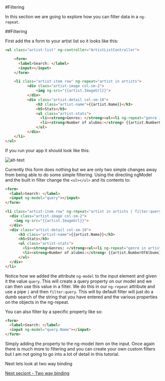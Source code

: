#Filtering

In this section we are going to explore how you can filter data in a `ng-repeat`.

##Filtering

First add the a form to your artist list so it looks like this:

```html
<ul class="artist-list" ng-controller="ArtistListController">

    <form>
      <label>Search: </label>
      <input></input>
    </form>

    <li class="artist-item row" ng-repeat="artist in artists">
          <div class="artist-image col-sm-2">
              <img ng-src="{{artist.ImageUrl}}">
          </div>
          <div class="artist-detail col-sm-10">
              <h3 class="artist-name">{{artist.Name}}</h3>
              <h5>Stats</h5>
              <ul class="artist-stats">
                <li><strong>Genres: </strong><ul><li ng-repeat="genre in artist.Genres">{{genre}}</li></ul></li>
                <li><strong>Number of alubms:</strong> {{artist.NumberOfAlbums}}</li>    
              </ul>
          </div>
    </li>
</ul>
```

If you run your app it should look like this:

![alt-text](images/step-4-FormAdded.jpg "App with form added")

Currently this form does nothing but we are only two simple changes away from being able to do some simple filtering. Using the directing ngModel and the built in filter change the `<ul></ul>` and its contents to:

```html
<form>
  <label>Search: </label>
  <input ng-model="query"></input>
</form>

<li class="artist-item row" ng-repeat="artist in artists | filter:query">
  <div class="artist-image col-sm-2">
    <img ng-src="{{artist.ImageUrl}}">
  </div>
  <div class="artist-detail col-sm-10">
      <h3 class="artist-name">{{artist.Name}}</h3>
      <h5>Stats</h5>
      <ul class="artist-stats">
        <li><strong>Genres: </strong><ul><li ng-repeat="genre in artist.Genres">{{genre}}</li></ul></li>
        <li><strong>Number of alubms:</strong> {{artist.NumberOfAlbums}}</li>    
      </ul>
  </div>
</li>
```

Notice how we added the attribute `ng-model` to the input element and given it the value `query`. This will create a query property on our model and we can then use this value in a filter. We do this in our `ng-repeat` attribute and use a pipe `|` and then `filter:query`. This will by default filter will just do a dumb search of the string that you have entered and the various properties on the objects in the ng-repeat.

You can also filter by a specific property like so:

```html
<form>
  <label>Search: </label>
  <input ng-model="query.Name"></input>
</form>
```

Simply adding the property to the ng-model item on the input. Once again there is much more to filtering and you can create your own custom filters but I am not going to go into a lot of detail in this tutorial.

Next lets look at two way binding

[Next seciont - Two way binding](4.two-way-binding.md)
